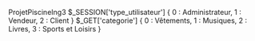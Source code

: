 ProjetPiscineIng3
$_SESSION['type_utilisateur'] {
	0 : Administrateur,
	1 : Vendeur,
	2 : Client
}
$_GET['categorie'] {
	0 : Vêtements,
	1 : Musiques,
	2 : Livres,
	3 : Sports et Loisirs
}
